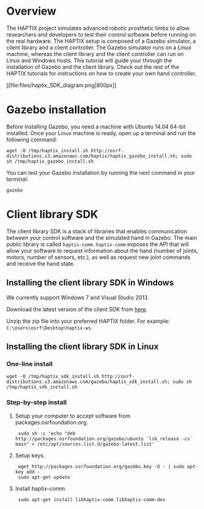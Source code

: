 # Overview

The HAPTIX project simulates advanced robotic prosthetic limbs to allow
researchers and developers to test their control software before running on the
real hardware. The HAPTIX setup is composed of a Gazebo simulator, a client
library and a client controller. The Gazebo simulator runs on a Linux machine,
whereas the client library and the client controller can run on Linux and
Windows hosts. This tutorial will guide your through the installation of Gazebo
and the client library. Check out the rest of the HAPTIX tutorials for
instructions on how to create your own hand controller.

[[file:files/haptix_SDK_diagram.png|800px]]

# Gazebo installation

Before installing Gazebo, you need a machine with Ubuntu 14.04 64-bit
installed. Once your Linux machine is ready, open up a terminal and run the
following command:

~~~
wget -O /tmp/haptix_install.sh http://osrf-distributions.s3.amazonaws.com/haptix/haptix_gazebo_install.sh; sudo sh /tmp/haptix_gazebo_install.sh
~~~

You can test your Gazebo installation by running the next command in your
terminal:

~~~
gazebo
~~~

# Client library SDK

The client library SDK is a stack of libraries that enables communication
between your control software and the simulated hand in Gazebo. The main public library is
called `haptix-comm`. `haptix-comm` exposes the API that will allow your software to
request information about the hand (number of joints, motors, number of sensors,
etc.), as well as request new joint commands and receive the hand state.

## Installing the client library SDK in Windows

We currently support Windows 7 and Visual Studio 2013.

Download the latest version of the client SDK from [here](http://osrf-distributions.s3.amazonaws.com/haptix/hx_gz_sdk-0.1.0.zip).

Unzip the zip file into your preferred HAPTIX folder. For example: `C:\Users\osrf\Desktop\haptix-ws`.

## Installing the client library SDK in Linux

###  One-line install

~~~
wget -O /tmp/haptix_sdk_install.sh http://osrf-distributions.s3.amazonaws.com/gazebo/haptix_sdk_install.sh; sudo sh /tmp/haptix_sdk_install.sh
~~~

### Step-by-step install

1. Setup your computer to accept software from packages.osrfoundation.org.

        sudo sh -c 'echo "deb http://packages.osrfoundation.org/gazebo/ubuntu `lsb_release -cs` main" > /etc/apt/sources.list.d/gazebo-latest.list'

1. Setup keys.

        wget http://packages.osrfoundation.org/gazebo.key -O - | sudo apt-key add -
        sudo apt-get update

1. Install haptix-comm.

        sudo apt-get install libhaptix-comm libhaptix-comm-dev